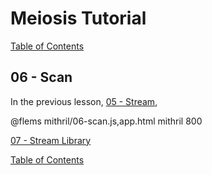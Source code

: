 # Meiosis Tutorial

[Table of Contents](toc.html)

## 06 - Scan

In the previous lesson, [05 - Stream](05-stream-mithril.html),

@flems mithril/06-scan.js,app.html mithril 800

[07 - Stream Library](07-stream-lib-mithril.html)

[Table of Contents](toc.html)
